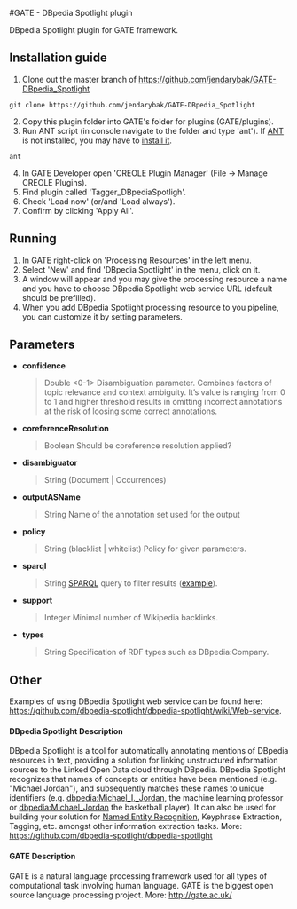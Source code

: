 #GATE - DBpedia Spotlight plugin

DBpedia Spotlight plugin for GATE framework.

## Installation guide 
1.  Clone out the master branch of https://github.com/jendarybak/GATE-DBpedia_Spotlight
```
git clone https://github.com/jendarybak/GATE-DBpedia_Spotlight
```

2.  Copy this plugin folder into GATE's folder for plugins (GATE/plugins).
3.  Run ANT script (in console navigate to the folder and type 'ant'). If [ANT](http://ant.apache.org/) is not installed, you may have to [install it](http://ant.apache.org/bindownload.cgi).
```
ant
```
4.  In GATE Developer open 'CREOLE Plugin Manager' (File -> Manage CREOLE Plugins).
5.  Find plugin called 'Tagger_DBpediaSpotligh'.
6.  Check 'Load now' (or/and 'Load always').
7.  Confirm by clicking 'Apply All'.

## Running
1.  In GATE right-click on 'Processing Resources' in the left menu.
2.  Select 'New' and find 'DBpedia Spotlight' in the menu, click on it.
3.  A window will appear and you may give the processing resource a name and you have to choose DBpedia Spotlight web service URL (default should be prefilled).
4.  When you add DBpedia Spotlight processing resource to you pipeline, you can customize it by setting parameters.

## Parameters

*   __confidence__
    > Double <0-1>
    > Disambiguation parameter. Combines factors of topic relevance and context ambiguity. It’s value is ranging from 0 to 1 and higher threshold results in omitting incorrect annotations at the risk of loosing some correct annotations.
*   __coreferenceResolution__
    > Boolean
    > Should be coreference resolution applied?
*   __disambiguator__
    > String (Document | Occurrences)
*   __outputASName__
    > String
    > Name of the annotation set used for the output
*   __policy__
    > String (blacklist | whitelist)
    > Policy for given parameters.
*   __sparql__
    > String
    > [SPARQL](http://www.w3.org/TR/sparql11-query/) query to filter results ([example](https://github.com/dbpedia-spotlight/dbpedia-spotlight/wiki/Web-service)).
*   __support__
    > Integer
    > Minimal number of Wikipedia backlinks.    
*   __types__
    > String
    > Specification of RDF types such as DBpedia:Company.            

## Other
Examples of using DBpedia Spotlight web service can be found here: https://github.com/dbpedia-spotlight/dbpedia-spotlight/wiki/Web-service.

#### DBpedia Spotlight Description

DBpedia Spotlight is a tool for automatically annotating mentions of DBpedia resources in text, providing a solution for linking unstructured information sources to the Linked Open Data cloud through DBpedia. DBpedia Spotlight recognizes that names of concepts or entities have been mentioned (e.g. "Michael Jordan"), and subsequently matches these names to unique identifiers (e.g. [dbpedia:Michael_I._Jordan](http://dbpedia.org/page/Michael_I._Jordan), the machine learning professor or [dbpedia:Michael_Jordan](http://dbpedia.org/page/Michael_Jordan) the basketball player). It can also be used for building your solution for [Named Entity Recognition](http://en.wikipedia.org/wiki/Named_entity_recognition), Keyphrase Extraction, Tagging, etc. amongst other information extraction tasks.
More: https://github.com/dbpedia-spotlight/dbpedia-spotlight

#### GATE Description

GATE is a natural language processing framework used for all types of computational task involving human language. GATE is the biggest open source language processing project.
More: http://gate.ac.uk/